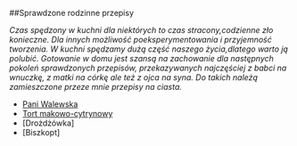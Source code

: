 ##Sprawdzone rodzinne przepisy

*Czas spędzony w kuchni dla niektórych to czas stracony,codzienne zło konieczne. Dla innych możliwość poeksperymentowania  i przyjemność tworzenia. W kuchni spędzamy dużą część naszego życia,dlatego warto ją polubić. Gotowanie w domu jest szansą na zachowanie dla następnych pokoleń sprawdzonych przepisów, przekazywanych najczęściej z babci na wnuczkę, z matki na córkę ale też z ojca na syna. Do takich należą zamieszczone przeze mnie przepisy na ciasta.*  
* [Pani Walewska](https://github.com/henia2064/favourite/blob/master/titbit.md)
* [Tort makowo-cytrynowy](https://github.com/henia2064/favourite/blob/master/titbit2.md)
* [Drożdżówka]
* [Biszkopt]

